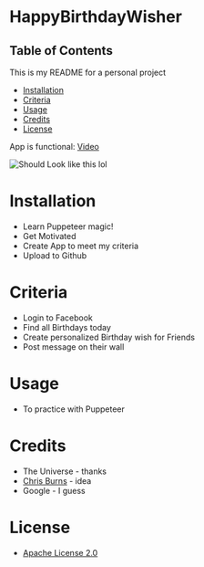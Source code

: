 # HappyBirthdayWisher

## Table of Contents

This is my README for a personal project
* [Installation](#installation)
* [Criteria](#Criteria)
* [Usage](#Usage)
* [Credits](#Credits)
* [License](#License)

App is functional: [Video](https://github.com/kevsaj/README-Generator/blob/main/img/Readme_Gen.mp4)

![Should Look like this lol](/img/Screenshot_app.png)
# Installation
* Learn Puppeteer magic!
* Get Motivated
* Create App to meet my criteria
* Upload to Github 

# Criteria
* Login to Facebook
* Find all Birthdays today
* Create personalized Birthday wish for Friends
* Post message on their wall

# Usage
* To practice with Puppeteer

# Credits
* The Universe - thanks
* [Chris Burns](https://github.com/ckzard) - idea
* Google - I guess

# License
* [Apache License 2.0](https://github.com/kevsaj/HappyBirthdayWisher/blob/main/LICENSE)